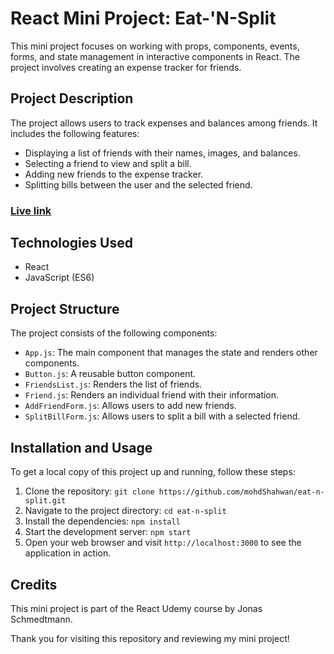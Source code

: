 # React Mini Project: Eat-'N-Split

This mini project focuses on working with props, components, events, forms, and state management in interactive components in React. The project involves creating an expense tracker for friends.

## Project Description

The project allows users to track expenses and balances among friends. It includes the following features:

- Displaying a list of friends with their names, images, and balances.
- Selecting a friend to view and split a bill.
- Adding new friends to the expense tracker.
- Splitting bills between the user and the selected friend.

### [ Live link](https://mohdshahwan.github.io/eat-n-split/)

## Technologies Used

- React
- JavaScript (ES6)

## Project Structure

The project consists of the following components:

- `App.js`: The main component that manages the state and renders other components.
- `Button.js`: A reusable button component.
- `FriendsList.js`: Renders the list of friends.
- `Friend.js`: Renders an individual friend with their information.
- `AddFriendForm.js`: Allows users to add new friends.
- `SplitBillForm.js`: Allows users to split a bill with a selected friend.

## Installation and Usage

To get a local copy of this project up and running, follow these steps:

1. Clone the repository: `git clone https://github.com/mohdShahwan/eat-n-split.git`
2. Navigate to the project directory: `cd eat-n-split`
3. Install the dependencies: `npm install`
4. Start the development server: `npm start`
5. Open your web browser and visit `http://localhost:3000` to see the application in action.

## Credits

This mini project is part of the React Udemy course by Jonas Schmedtmann.

Thank you for visiting this repository and reviewing my mini project!
